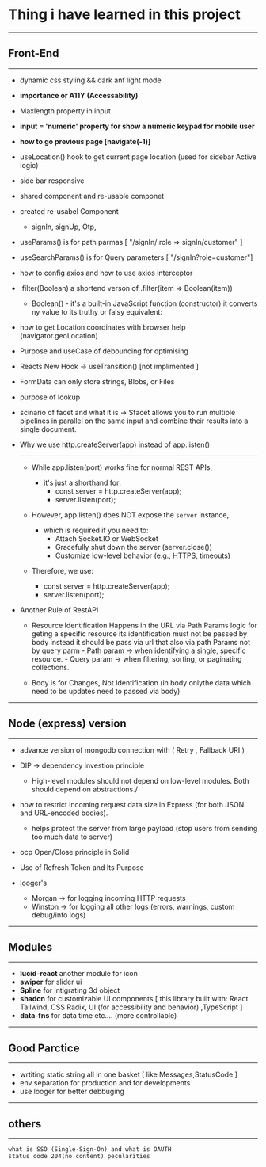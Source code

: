# Thing i have learned in this project
__________________________________________________________________________________
## Front-End
-----------------------------------------------------------------------------------
* dynamic css styling && dark anf light mode

* **importance or A11Y (Accessability)**

* Maxlength property in input 

* **input = 'numeric' property for show a numeric keypad for mobile user** 

* **how to go previous page [navigate(-1)]**

* useLocation() hook to get current page location (used for sidebar Active logic)

* side bar responsive

* shared component and re-usable componet

* created re-usabel Component
    - signIn, signUp, Otp,

* useParams() is for path parmas  [ "/signIn/:role => signIn/customer" ]

* useSearchParams() is for Query parameters [ "/signIn?role=customer"]

* how to config axios and how to  use axios interceptor

* .filter(Boolean) a shortend verson of .filter(item => Boolean(item)) 
    - Boolean() - it's a built-in JavaScript function (constructor) it converts ny value to its truthy or falsy equivalent:
    
* how to get Location coordinates with browser help (navigator.geoLocation)

* Purpose and useCase of  debouncing  for optimising

* Reacts New Hook -> useTransition()  [not implimented ]

* FormData can only store strings, Blobs, or Files

* purpose of lookup 

*  scinario of facet and what it is -> $facet allows you to run multiple pipelines in parallel on the same input and combine their results into a single document.

* Why we use http.createServer(app) instead of app.listen()
    _____________________
    - While app.listen(port) works fine for normal REST APIs,
        - it's just a shorthand for:
            - const server = http.createServer(app);
            - server.listen(port);

    - However, app.listen() does NOT expose the `server` instance,
        - which is required if you need to:
            - Attach Socket.IO or WebSocket
            - Gracefully shut down the server (server.close())
            - Customize low-level behavior (e.g., HTTPS, timeouts)

    - Therefore, we use:
        - const server = http.createServer(app);
        - server.listen(port);
        
* Another Rule of RestAPI 
    - Resource Identification Happens in the URL via Path Params 
        logic for geting a specific resource its identification must not be passed by body instead it should be pass via url that also  via path Params not by query parm 
            - Path param → when identifying a single, specific resource.
            - Query param → when filtering, sorting, or paginating collections.
        
    - Body is for Changes, Not Identification (in body onlythe data which need to be updates need to passed via body)

_______________________________________________________________________
## Node (express) version
-----------------------------------------------------------------------

* advance version of mongodb connection with ( Retry , Fallback URI )

* DIP -> dependency investion principle
    - 	High-level modules should not depend on low-level modules. Both should depend on abstractions./

* how to restrict incoming request data size in Express (for both JSON and URL-encoded bodies).
    -  helps protect the server from large payload (stop users from sending too much data to server) 

* ocp Open/Close principle in Solid

* Use of Refresh Token and Its Purpose

* looger's 
    - Morgan → for logging incoming HTTP requests
    - Winston → for logging all other logs (errors, warnings, custom debug/info logs)
_______________________________________________________________________
## Modules 
-----------------------------------------------------------------------
* **lucid-react** another module for icon
* **swiper** for slider ui
* **Spline** for intigrating 3d object 
* **shadcn** for  customizable UI components [ this library built with: React 
Tailwind, CSS Radix, UI (for accessibility and behavior) ,TypeScript ]
* **data-fns** for data time etc.... (more controllable)
_______________________________________________________________________
## Good Parctice
------------------------------------------------------------------------
* wrtiting static string all in one basket [ like Messages,StatusCode ]
* env separation for production and for developments
* use looger for better debbuging
_______________________________________________________________________
## others
------------------------------------------------------------------------
    what is SSO (Single-Sign-On) and what is OAUTH 
    status code 204(no content) pecularities
    

